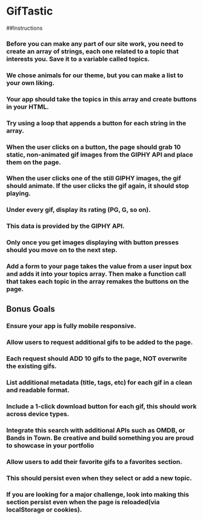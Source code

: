 # GifTastic

##Instructions

### Before you can make any part of our site work, you need to create an array of strings, each one related to a topic that interests you. Save it to a variable called topics.

### We chose animals for our theme, but you can make a list to your own liking.

### Your app should take the topics in this array and create buttons in your HTML.

### Try using a loop that appends a button for each string in the array.

### When the user clicks on a button, the page should grab 10 static, non-animated gif images from the GIPHY API and place them on the page.
### When the user clicks one of the still GIPHY images, the gif should animate. If the user clicks the gif again, it should stop playing.
### Under every gif, display its rating (PG, G, so on).

### This data is provided by the GIPHY API.
### Only once you get images displaying with button presses should you move on to the next step.

### Add a form to your page takes the value from a user input box and adds it into your topics array. Then make a function call that takes each topic in the array remakes the buttons on the page.

## Bonus Goals

### Ensure your app is fully mobile responsive.

### Allow users to request additional gifs to be added to the page.

### Each request should ADD 10 gifs to the page, NOT overwrite the existing gifs.

### List additional metadata (title, tags, etc) for each gif in a clean and readable format.
### Include a 1-click download button for each gif, this should work across device types.
### Integrate this search with additional APIs such as OMDB, or Bands in Town. Be creative and build something you are proud to showcase in your portfolio

### Allow users to add their favorite gifs to a favorites section.

### This should persist even when they select or add a new topic.
### If you are looking for a major challenge, look into making this section persist even when the page is reloaded(via localStorage or cookies).